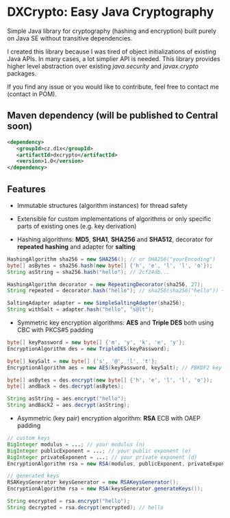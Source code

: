 DXCrypto: Easy Java Cryptography
================================
Simple Java library for cryptography (hashing and encryption) built purely on Java SE without transitive dependencies.

I created this library because I was tired of object initializations of existing Java APIs.
In many cases, a lot simplier API is needed. This library provides higher level abstraction over existing
*java.security* and *javax.crypto* packages.

If you find any issue or you would like to contribute, feel free to contact me (contact in POM).

Maven dependency (will be published to Central soon)
----------------

```xml
<dependency>
   <groupId>cz.d1x</groupId>
   <artifactId>dxcrypto</artifactId>
   <version>1.0</version>
</dependency>
```

Features
--------

- Immutable structures (algorithm instances) for thread safety

- Extensible for custom implementations of algorithms or only specific parts of existing ones (e.g. key derivation) 

- Hashing algorithms: **MD5**, **SHA1**, **SHA256** and **SHA512**, decorator for **repeated hashing** and adapter for **salting**

```java
HashingAlgorithm sha256 = new SHA256(); // or SHA256("yourEncoding")
byte[] asBytes = sha256.hash(new byte[] {'h', 'e', 'l', 'l', 'o'});
String asString = sha256.hash("hello"); // 2cf24db...

HashingAlgorithm decorator = new RepeatingDecorator(sha256, 27);
String repeated = decorator.hash("hello"); // sha256(sha256("hello")) ~ 27x

SaltingAdapter adapter = new SimpleSaltingAdapter(sha256);
String withSalt = adapter.hash("hello", "s@lt");
```

- Symmetric key encryption algorithms: **AES** and **Triple DES** both using CBC with PKCS#5 padding

```java
byte[] keyPassword = new byte[] {'m', 'y', 'k', 'e', 'y'};
EncryptionAlgorithm des = new TripleDES(keyPassword);

byte[] keySalt = new byte[] {'s', '@', 'l', 't'};
EncryptionAlgorithm aes = new AES(keyPassword, keySalt); // PBKDF2 key derivation

byte[] asBytes = des.encrypt(new byte[] {'h', 'e', 'l', 'l', 'o'});
byte[] andBack = des.decrypt(asBytes);

String asString = aes.encrypt("hello");
String andBack2 = aes.decrypt(asString);
```

- Asymmetric (key pair) encryption algorithm: **RSA** ECB with OAEP padding

```java
// custom keys
BigInteger modulus = ...; // your modulus (n)
BigInteger publicExponent = ...; // your public exponent (e)
BigInteger privateExponent = ...; // your private exponent (d)
EncryptionAlgorithm rsa = new RSA(modulus, publicExponent, privateExponent);

// generated keys
RSAKeysGenerator keysGenerator = new RSAKeysGenerator();
EncryptionAlgorithm rsa = new RSA(keysGenerator.generateKeys());

String encrypted = rsa.encrypt("hello");
String decrypted = rsa.decrypt(encrypted); // hello
```
